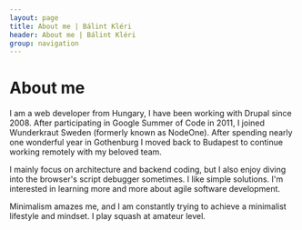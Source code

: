 ```yaml
---
layout: page
title: About me | Bálint Kléri
header: About me | Bálint Kléri
group: navigation
---
```


# About me

I am a web developer from Hungary, I have been working with Drupal since 2008. After participating in Google Summer of Code in 2011, I joined Wunderkraut Sweden (formerly known as NodeOne). After spending nearly one wonderful year in Gothenburg I moved back to Budapest to continue working remotely with my beloved team.

I mainly focus on architecture and backend coding, but I also enjoy diving into the browser's script debugger sometimes. I like simple solutions. I'm interested in learning more and more about agile software development.

Minimalism amazes me, and I am constantly trying to achieve a minimalist lifestyle and mindset. I play squash at amateur level.


